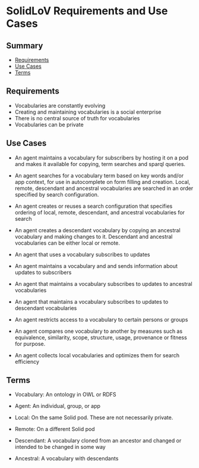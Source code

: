 # SolidLoV Requirements and Use Cases

## Summary

  - [Requirements](#Requirements)
  - [Use Cases](#Use-Cases)
  - [Terms](#Terms)

## Requirements

- Vocabularies are constantly evolving
- Creating and maintaining vocabularies is a social enterprise
- There is no central source of truth for vocabularies
- Vocabularies can be private



## Use Cases

- An agent maintains a vocabulary for subscribers by hosting it on a pod and makes it available for copying, term searches and sparql queries.  

- An agent searches for a vocabulary term based on key words and/or app context, for use in autocomplete on form filling and creation.  Local, remote, descendant and ancestral vocabularies are searched in an order specified by search configuration.

- An agent creates or reuses a search configuration that specifies ordering of local, remote, descendant, and ancestral vocabularies for search

- An agent creates a descendant vocabulary by copying an ancestral vocabulary and making changes to it.  Descendant and ancestral vocabularies can be either local or remote.

- An agent that uses a vocabulary subscribes to updates

- An agent maintains a vocabulary and and sends information about updates to subscribers

- An agent that maintains a vocabulary subscribes to updates to ancestral vocabularies

- An agent that maintains a vocabulary subscribes to updates to descendant vocabularies

- An agent restricts access to a vocabulary to certain persons or groups

- An agent compares one vocabulary to another by measures such as equivalence, similarity, scope, structure, usage, provenance or fitness for purpose.

- An agent collects local vocabularies and optimizes them for search efficiency

## Terms

- Vocabulary: An ontology in OWL or RDFS

- Agent: An individual, group, or app

- Local: On the same Solid pod.  These are not necessarily private.

- Remote: On a different Solid pod

- Descendant: A vocabulary cloned from an ancestor and changed or intended to be changed in some way

- Ancestral: A vocabulary with descendants
